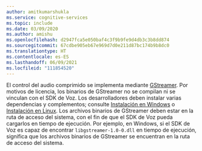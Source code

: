 ```yaml
---
author: amitkumarshukla
ms.service: cognitive-services
ms.topic: include
ms.date: 03/09/2020
ms.author: amishu
ms.openlocfilehash: d2947fca5e050baf4c3f9b9fe9d4db3c3b8dd874
ms.sourcegitcommit: 67cdbe905eb67e969d7d0e211d87bc174b9b8dc0
ms.translationtype: HT
ms.contentlocale: es-ES
ms.lasthandoff: 06/09/2021
ms.locfileid: "111854520"
---
```

El control del audio comprimido se implementa mediante [GStreamer](https://gstreamer.freedesktop.org). Por motivos de licencia, los binarios de GStreamer no se compilan ni se vinculan con el SDK de Voz. Los desarrolladores deben instalar varias dependencias y complementos; consulte [Instalación en Windows](https://gstreamer.freedesktop.org/documentation/installing/on-windows.html?gi-language=c) o [Instalación en Linux](https://gstreamer.freedesktop.org/documentation/installing/on-linux.html?gi-language=c). Los archivos binarios de GStreamer deben estar en la ruta de acceso del sistema, con el fin de que el SDK de Voz pueda cargarlos en tiempo de ejecución. Por ejemplo, en Windows, si el SDK de Voz es capaz de encontrar `libgstreamer-1.0-0.dll` en tiempo de ejecución, significa que los archivos binarios de GStreamer se encuentran en la ruta de acceso del sistema.


